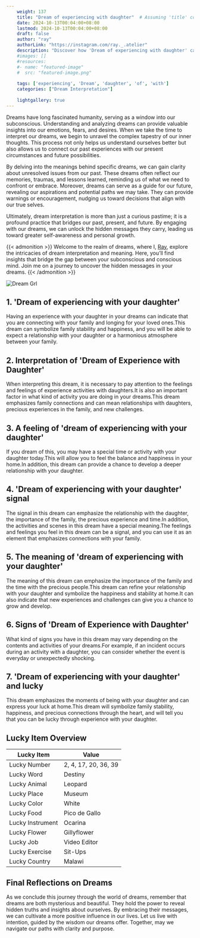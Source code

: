 ```yaml
---
    weight: 137
    title: "Dream of experiencing with daughter"  # Assuming 'title' column exists
    date: 2024-10-13T00:04:00+08:00
    lastmod: 2024-10-13T00:04:00+08:00
    draft: false
    author: "ray"
    authorLink: "https://instagram.com/ray._.atelier"
    description: "Discover how 'Dream of experiencing with daughter' can interpret your future and uncover its significant meanings in your life."
    #images: []
    #resources:
    #- name: "featured-image"
    #  src: "featured-image.png"
    
    tags: ['experiencing', 'Dream', 'daughter', 'of', 'with']
    categories: ["Dream Interpretation"]
    
    lightgallery: true
---
```

    
Dreams have long fascinated humanity, serving as a window into our subconscious. Understanding and analyzing dreams can provide valuable insights into our emotions, fears, and desires. When we take the time to interpret our dreams, we begin to unravel the complex tapestry of our inner thoughts. This process not only helps us understand ourselves better but also allows us to connect our past experiences with our present circumstances and future possibilities.

By delving into the meanings behind specific dreams, we can gain clarity about unresolved issues from our past. These dreams often reflect our memories, traumas, and lessons learned, reminding us of what we need to confront or embrace. Moreover, dreams can serve as a guide for our future, revealing our aspirations and potential paths we may take. They can provide warnings or encouragement, nudging us toward decisions that align with our true selves.

Ultimately, dream interpretation is more than just a curious pastime; it is a profound practice that bridges our past, present, and future. By engaging with our dreams, we can unlock the hidden messages they carry, leading us toward greater self-awareness and personal growth.

{{< admonition >}}
Welcome to the realm of dreams, where I, [Ray](https://instagram.com/ray._.atelier), explore the intricacies of dream interpretation and meaning. Here, you’ll find insights that bridge the gap between your subconscious and conscious mind. Join me on a journey to uncover the hidden messages in your dreams.
{{< /admonition >}}

![Dream Grl](https://cdn.pixabay.com/photo/2017/11/02/03/35/gothic-2910057_1280.jpg "Dream Grl")

## 1. 'Dream of experiencing with your daughter'
Having an experience with your daughter in your dreams can indicate that you are connecting with your family and longing for your loved ones.This dream can symbolize family stability and happiness, and you will be able to expect a relationship with your daughter or a harmonious atmosphere between your family.

## 2. Interpretation of 'Dream of Experience with Daughter'
When interpreting this dream, it is necessary to pay attention to the feelings and feelings of experience activities with daughters.It is also an important factor in what kind of activity you are doing in your dreams.This dream emphasizes family connections and can mean relationships with daughters, precious experiences in the family, and new challenges.

## 3. A feeling of 'dream of experiencing with your daughter'
If you dream of this, you may have a special time or activity with your daughter today.This will allow you to feel the balance and happiness in your home.In addition, this dream can provide a chance to develop a deeper relationship with your daughter.

## 4. 'Dream of experiencing with your daughter' signal
The signal in this dream can emphasize the relationship with the daughter, the importance of the family, the precious experience and time.In addition, the activities and scenes in this dream have a special meaning.The feelings and feelings you feel in this dream can be a signal, and you can use it as an element that emphasizes connections with your family.

## 5. The meaning of 'dream of experiencing with your daughter'
The meaning of this dream can emphasize the importance of the family and the time with the precious people.This dream can refine your relationship with your daughter and symbolize the happiness and stability at home.It can also indicate that new experiences and challenges can give you a chance to grow and develop.

## 6. Signs of 'Dream of Experience with Daughter'
What kind of signs you have in this dream may vary depending on the contents and activities of your dreams.For example, if an incident occurs during an activity with a daughter, you can consider whether the event is everyday or unexpectedly shocking.

## 7. 'Dream of experiencing with your daughter' and lucky
This dream emphasizes the moments of being with your daughter and can express your luck at home.This dream will symbolize family stability, happiness, and precious connections through the heart, and will tell you that you can be lucky through experience with your daughter.

## Lucky Item Overview
| Lucky Item          | Value              |
|---------------|--------------------|
| Lucky Number        | 2, 4, 17, 20, 36, 39  |
| Lucky Word          | Destiny |
| Lucky Animal        | Leopard |
| Lucky Place         | Museum     |
| Lucky Color         | White     |
| Lucky Food          | Pico de Gallo      |
| Lucky Instrument    | Ocarina |
| Lucky Flower        | Gillyflower    |
| Lucky Job           | Video Editor       |
| Lucky Exercise      | Sit-Ups  |
| Lucky Country       | Malawi    |


##  Final Reflections on Dreams

As we conclude this journey through the world of dreams, remember that dreams are both mysterious and beautiful. They hold the power to reveal hidden truths and insights about ourselves. By embracing their messages, we can cultivate a more positive influence in our lives. Let us live with intention, guided by the wisdom our dreams offer. Together, may we navigate our paths with clarity and purpose.
